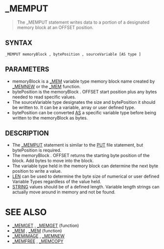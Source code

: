 # _MEMPUT
> The _MEMPUT statement writes data to a portion of a designated memory block at an OFFSET position.

## SYNTAX
`_MEMPUT memoryBlock , bytePosition , sourceVariable [AS type ]`

## PARAMETERS
* memoryBlock is a [_MEM](_MEM.md) variable type memory block name created by [_MEMNEW](_MEMNEW.md) or the [_MEM](_MEM.md) function.
* bytePosition is the memoryBlock . OFFSET start position plus any bytes needed to read specific values.
* The sourceVariable type designates the size and bytePosition it should be written to. It can be a variable, array or user defined type.
* bytePosition can be converted [AS](AS.md) a specific variable type before being written to the memoryBlock as bytes.


## DESCRIPTION
* The [_MEMPUT](_MEMPUT.md) statement is similar to the [PUT](PUT.md) file statement, but bytePosition is required.
* The memoryBlock . OFFSET returns the starting byte position of the block. Add bytes to move into the block.
* The variable type held in the memory block can determine the next byte position to write a value.
* [LEN](LEN.md) can be used to determine the byte size of numerical or user defined Variable Types regardless of the value held.
* [STRING](STRING.md) values should be of a defined length. Variable length strings can actually move around in memory and not be found.


# SEE ALSO
* [_MEMGET](_MEMGET.md) , [_MEMGET](_MEMGET.md) (function)
* [_MEM](_MEM.md) , [_MEM](_MEM.md) (function)
* [_MEMIMAGE](_MEMIMAGE.md) , [_MEMNEW](_MEMNEW.md)
* [_MEMFREE](_MEMFREE.md) , [_MEMCOPY](_MEMCOPY.md)

